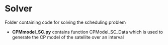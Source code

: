 # Solver

Folder containing code for solving the scheduling problem

- **CPMmodel_SC.py**
    contains function CPModel_SC_Data which is used to generate the CP model of the satellite
    over an interval
